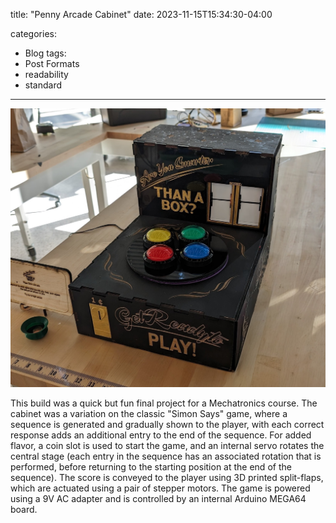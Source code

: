 title: "Penny Arcade Cabinet"
date: 2023-11-15T15:34:30-04:00

categories:
- Blog
tags:
- Post Formats
- readability
- standard
---
![Are You Smarter than a Box?](/assets/images/pennyarcade.jpg)

This build was a quick but fun final project for a Mechatronics course. The cabinet was a variation on the classic "Simon Says" game, where a sequence is generated and gradually shown to the player, with each correct response adds an additional entry to the end of the sequence. For added flavor, a coin slot is used to start the game, and an internal servo rotates the central stage (each entry in the sequence has an associated rotation that is performed, before returning to the starting position at the end of the sequence). The score is conveyed to the player using 3D printed split-flaps, which are actuated using a pair of stepper motors.
The game is powered using a 9V AC adapter and is controlled by an internal Arduino MEGA64 board.